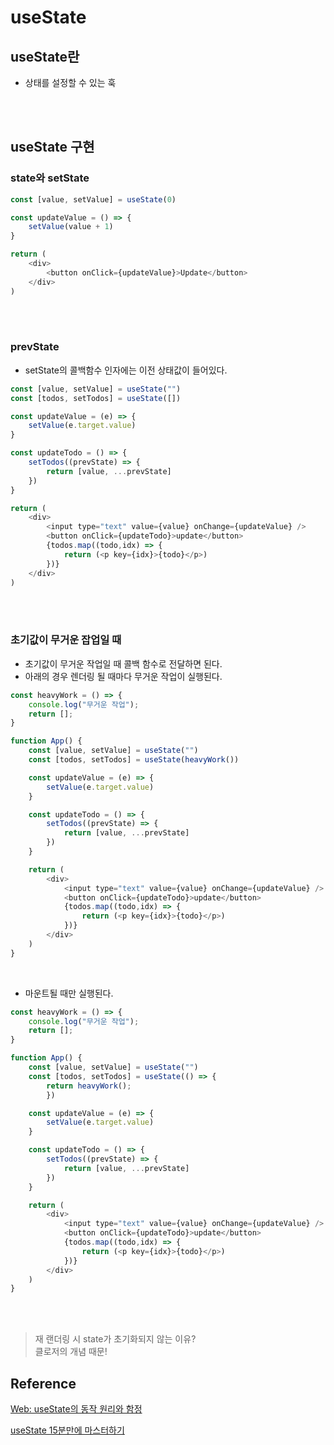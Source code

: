 # useState

## useState란
- 상태를 설정할 수 있는 훅

<br><br>

## useState 구현
### state와 setState
```javascript
const [value, setValue] = useState(0)

const updateValue = () => {
    setValue(value + 1)
}

return (
    <div>
        <button onClick={updateValue}>Update</button>
    </div>
)
```

<br><br>

### prevState
- setState의 콜백함수 인자에는 이전 상태값이 들어있다.

```javascript
const [value, setValue] = useState("")
const [todos, setTodos] = useState([])

const updateValue = (e) => {
    setValue(e.target.value)
}

const updateTodo = () => {
    setTodos((prevState) => {
        return [value, ...prevState]
    })
} 

return (
    <div>
        <input type="text" value={value} onChange={updateValue} />
        <button onClick={updateTodo}>update</button>
        {todos.map((todo,idx) => {
            return (<p key={idx}>{todo}</p>)
        })}
    </div>
)
```

<br><br>

### 초기값이 무거운 잡업일 때
- 초기값이 무거운 작업일 때 콜백 함수로 전달하면 된다.
- 아래의 경우 렌더링 될 때마다 무거운 작업이 실행된다.

```javascript
const heavyWork = () => {
    console.log("무거운 작업");
    return [];
}

function App() {
    const [value, setValue] = useState("")
    const [todos, setTodos] = useState(heavyWork())

    const updateValue = (e) => {
        setValue(e.target.value)
    }

    const updateTodo = () => {
        setTodos((prevState) => {
            return [value, ...prevState]
        })
    } 

    return (
        <div>
            <input type="text" value={value} onChange={updateValue} />
            <button onClick={updateTodo}>update</button>
            {todos.map((todo,idx) => {
                return (<p key={idx}>{todo}</p>)
            })}
        </div>
    )
}

```

<br>

- 마운트될 때만 실행된다.
  
```javascript
const heavyWork = () => {
    console.log("무거운 작업");
    return [];
}

function App() {
    const [value, setValue] = useState("")
    const [todos, setTodos] = useState(() => {
        return heavyWork();
        })

    const updateValue = (e) => {
        setValue(e.target.value)
    }

    const updateTodo = () => {
        setTodos((prevState) => {
            return [value, ...prevState]
        })
    } 

    return (
        <div>
            <input type="text" value={value} onChange={updateValue} />
            <button onClick={updateTodo}>update</button>
            {todos.map((todo,idx) => {
                return (<p key={idx}>{todo}</p>)
            })}
        </div>
    )
}

```

<br><br>


> 재 랜더링 시 state가 초기화되지 않는 이유?  
클로저의 개념 때문! 



## Reference <!-- omit in toc -->
[Web: useState의 동작 원리와 함정](https://medium.com/hcleedev/web-usestate%EC%9D%98-%EB%8F%99%EC%9E%91-%EC%9B%90%EB%A6%AC%EC%99%80-%ED%95%A8%EC%A0%95-7b4825c16b9)

[useState 15분만에 마스터하기](https://www.youtube.com/watch?v=G3qglTF-fFI)